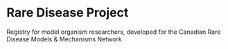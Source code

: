 # Rare Disease Project

Registry for model organism researchers, developed for the Canadian Rare Disease Models &amp; Mechanisms Network

